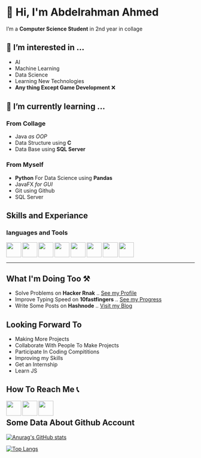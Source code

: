 # 👋 Hi, I'm Abdelrahman Ahmed
I’m a **Computer Science Student** in 2nd year in collage

## 👀 I’m interested in ...
* AI
* Machine Learning
* Data Science
* Learning New Technologies
* **Any thing Except Game Development** ❌


## 🌱 I’m currently learning ...
### From Collage
* Java *as OOP*
* Data Structure using **C** 
* Data Base using **SQL Server**


### From Myself
* **Python** For Data Science using **Pandas**
* JavaFX *for GUI*
* Git using Github
* SQL Server 

## Skills and Experiance

### languages and Tools
<img src="https://cdn-icons-png.flaticon.com/512/5968/5968350.png" width="40" align="left"> 
<img src="https://cdn-icons-png.flaticon.com/512/5968/5968282.png" width="40" align="left"> 
<img src="https://cdn-icons-png.flaticon.com/512/6132/6132222.png" width="40" align="left"> 
<img src="https://cdn-icons-png.flaticon.com/512/5968/5968364.png" width="40" align="left">
<img src="https://cdn-icons-png.flaticon.com/512/5968/5968313.png" width="40" align="left">
<img src="https://github.com/Boodyahmedhamdy/Boodyahmedhamdy/blob/main/cmder.ico" width="40" align="left">
<img src="https://git-scm.com/images/logos/downloads/Git-Icon-1788C.png" width="40" align="left">
<img src="https://cdn-icons-png.flaticon.com/512/1051/1051326.png" width="40">

<!-- 
### Work Or Training Experience 
* NOT YET 😋😋 -->
----
## What I'm Doing Too ⚒

* Solve Problems on **Hacker Rnak** .. [See my Profile](https://www.hackerrank.com/abdelrahmanahm15)
* Improve Typing Speed on **10fastfingers** .. [See my Progress](https://10fastfingers.com/user/2699764/)
* Write Some Posts on **Hashnode** .. [Visit my Blog](https://boodyahmedhamdy.hashnode.dev/)

## Looking Forward To

* Making More Projects
* Collaborate With People To Make Projects
* Participate In Coding Compititions
* Improving my Skills
* Get an Internship
* Learn JS


## How To Reach Me 📞
<a href="https://twitter.com/BoodyAhmedHamdy" target="_blank"><img src="https://cdn.worldvectorlogo.com/logos/twitter-6.svg" width="40" align="left"/></a>
<a href="https://www.linkedin.com/in/abdelrahman-ahmed-a978ba205/" target="_blank"><img src="https://cdn.worldvectorlogo.com/logos/linkedin-icon-2.svg" width="40" align="left"/></a>
<a href="https://www.hackerrank.com/abdelrahmanahm15" target="_blank"><img src="https://cdn.worldvectorlogo.com/logos/hackerrank.svg" width="40" align="left"/></a>
<br>

## Some Data About Github Account

[![Anurag's GitHub stats](https://github-readme-stats.vercel.app/api?username=Boodyahmedhamdy&show_icons=true&hide=issues,contribs)](https://github.com/anuraghazra/github-readme-stats)

[![Top Langs](https://github-readme-stats.vercel.app/api/top-langs/?username=Boodyahmedhamdy&layout=compact)](https://github.com/anuraghazra/github-readme-stats)

